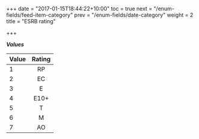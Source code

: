 +++
date = "2017-01-15T18:44:22+10:00"
toc = true
next = "/enum-fields/feed-item-category"
prev = "/enum-fields/date-category"
weight = 2
title = "ESRB rating"

+++

***Values***

| Value | Rating |
| ----- |:------:|
| 1     | RP |
| 2     | EC |
| 3     | E |
| 4     | E10+ |
| 5     | T |
| 6     | M |
| 7     | AO |
